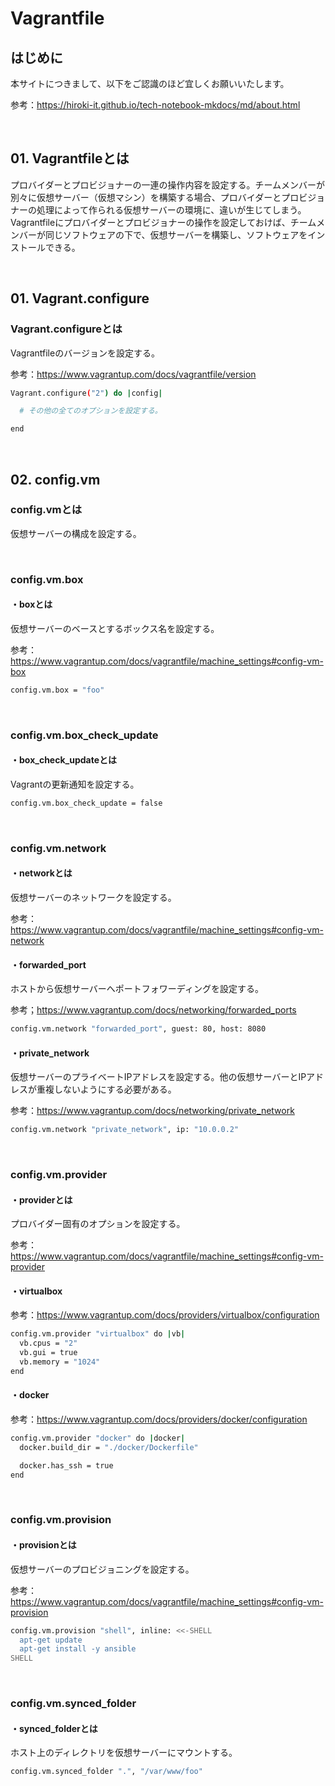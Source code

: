 # Vagrantfile

## はじめに

本サイトにつきまして、以下をご認識のほど宜しくお願いいたします。

参考：https://hiroki-it.github.io/tech-notebook-mkdocs/md/about.html

<br>

## 01. Vagrantfileとは

プロバイダーとプロビジョナーの一連の操作内容を設定する。チームメンバーが別々に仮想サーバー（仮想マシン）を構築する場合、プロバイダーとプロビジョナーの処理によって作られる仮想サーバーの環境に、違いが生じてしまう。Vagrantfileにプロバイダーとプロビジョナーの操作を設定しておけば、チームメンバーが同じソフトウェアの下で、仮想サーバーを構築し、ソフトウェアをインストールできる。

<br>

## 01. Vagrant.configure

### Vagrant.configureとは

Vagrantfileのバージョンを設定する。

参考：https://www.vagrantup.com/docs/vagrantfile/version

```bash
Vagrant.configure("2") do |config|

  # その他の全てのオプションを設定する。

end
```

<br>

## 02. config.vm

### config.vmとは

仮想サーバーの構成を設定する。

<br>

### config.vm.box

#### ・boxとは

仮想サーバーのベースとするボックス名を設定する。

参考：https://www.vagrantup.com/docs/vagrantfile/machine_settings#config-vm-box

```bash
config.vm.box = "foo"
```

<br>

### config.vm.box_check_update

#### ・box_check_updateとは

Vagrantの更新通知を設定する。

```bash
config.vm.box_check_update = false
```

<br>

### config.vm.network

#### ・networkとは

仮想サーバーのネットワークを設定する。

参考：https://www.vagrantup.com/docs/vagrantfile/machine_settings#config-vm-network

#### ・forwarded_port

ホストから仮想サーバーへポートフォワーディングを設定する。

参考；https://www.vagrantup.com/docs/networking/forwarded_ports

```bash
config.vm.network "forwarded_port", guest: 80, host: 8080
```

#### ・private_network

仮想サーバーのプライベートIPアドレスを設定する。他の仮想サーバーとIPアドレスが重複しないようにする必要がある。

参考：https://www.vagrantup.com/docs/networking/private_network

```bash
config.vm.network "private_network", ip: "10.0.0.2"
```

<br>

### config.vm.provider

#### ・providerとは

プロバイダー固有のオプションを設定する。

参考：https://www.vagrantup.com/docs/vagrantfile/machine_settings#config-vm-provider

#### ・virtualbox

参考：https://www.vagrantup.com/docs/providers/virtualbox/configuration

```bash
config.vm.provider "virtualbox" do |vb|
  vb.cpus = "2"
  vb.gui = true
  vb.memory = "1024"
end
```

#### ・docker

参考：https://www.vagrantup.com/docs/providers/docker/configuration

```bash
config.vm.provider "docker" do |docker|
  docker.build_dir = "./docker/Dockerfile"

  docker.has_ssh = true
end
```

<br>

### config.vm.provision

#### ・provisionとは

仮想サーバーのプロビジョニングを設定する。

参考：https://www.vagrantup.com/docs/vagrantfile/machine_settings#config-vm-provision

```bash
config.vm.provision "shell", inline: <<-SHELL
  apt-get update
  apt-get install -y ansible
SHELL
```

<br>

### config.vm.synced_folder

#### ・synced_folderとは

ホスト上のディレクトリを仮想サーバーにマウントする。

```bash
config.vm.synced_folder ".", "/var/www/foo"
```

